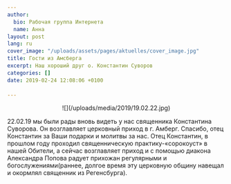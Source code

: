 ```yaml
---
author:
  bio: Рабочая группа Интернета
  name: Анна
layout: post
lang: ru
cover_image: "/uploads/assets/pages/aktuelles/cover_image.jpg"
title: Гости из Амсберга
excerpt: Наш хороший друг о. Константин Суворов
categories: []
date: 2019-02-24 12:08:06 +0100

---
```

<center>![](/uploads/media/2019/19.02.22.jpg)</center>

22.02.19 мы были рады вновь видеть у нас священника Константина Суворова. Он возглавляет церковный приход в г. Амберг. Спасибо, отец Константин за Ваши подарки и молитвы за нас. Отец Константин, в прошлом году проходил священническую практику-«сорокоуст» в нашей Обители, а сейчас возглавляет приход и с помощью диакона Александра Попова радует прихожан регулярными и богослужениями(раннее, долгое время эту церковную общину навещал и окормлял священник из Регенсбурга).